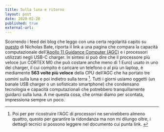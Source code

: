 ```yaml
---
title: Sulla luna e ritorno
layout: post
date: 2020-02-28
published: true
external-url:
---
```

Scorrendo i feed dei blog che leggo con una certa regolarità capito su [questo](https://blog.strategicedge.co.uk/2020/02/apollo-11-vs-usb-c-charger.html) di Nicholas Bate, riporta il link a una pagina che compara la capacità computazionale dell'[Apollo 11 Guidance Computer (AGC)](https://en.wikipedia.org/wiki/Apollo_Guidance_Computer) e i processori utilizzati negli USB-C charger. In sintesi si può dire che il processore più veloce (un CORTEX M0 che può costare anche meno di 1 Euro) usato in uno dei charger, il cui compito è caricare un telefono o al più un laptop, è mediamente **563 volte più veloce** della CPU dell'AGC che ha portato tre uomini sulla luna e poi indietro sulla terra [^1]. Tutti i giorni usiamo oggetti (un banale USB charger o un sofisticato smartphone) che condensano tecnologia e capacità computazionali che potrebbero tranquillamente guidarci sulla luna. A me questa cosa, che ormai diamo per scontata, impressiona sempre un poco.

[^1]: Poi per per ricostruire l'AGC di processori ne servirebbero almeno quattro, questo per garantire la ridondanza ma non mi dilungo oltre, i dettagli tecnici si possono leggere nel documento cui punta link. 